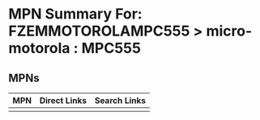 



# MPN Summary For: FZEMMOTOROLAMPC555 > micro-motorola : MPC555

## MPNs
  

|MPN|Direct Links|Search Links|
| :--- | :--- | :--- |
||||
